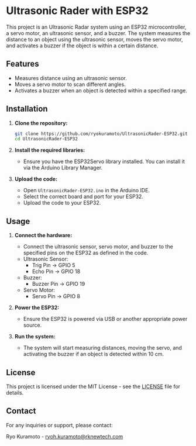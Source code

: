 # Ultrasonic Rader with ESP32

This project is an Ultrasonic Radar system using an ESP32 microcontroller, a servo motor, an ultrasonic sensor, and a buzzer. The system measures the distance to an object using the ultrasonic sensor, moves the servo motor, and activates a buzzer if the object is within a certain distance.

## Features

- Measures distance using an ultrasonic sensor.
- Moves a servo motor to scan different angles.
- Activates a buzzer when an object is detected within a specified range.

## Installation

1. **Clone the repository:**
    ```sh
    git clone https://github.com/ryokuramoto/UltrasonicRader-ESP32.git
    cd UltrasonicRader-ESP32
    ```

2. **Install the required libraries:**
    - Ensure you have the ESP32Servo library installed. You can install it via the Arduino Library Manager.

3. **Upload the code:**
    - Open `UltrasonicRader-ESP32.ino` in the Arduino IDE.
    - Select the correct board and port for your ESP32.
    - Upload the code to your ESP32.

## Usage

1. **Connect the hardware:**
    - Connect the ultrasonic sensor, servo motor, and buzzer to the specified pins on the ESP32 as defined in the code.
    - Ultrasonic Sensor: 
      - Trig Pin -> GPIO 5
      - Echo Pin -> GPIO 18
    - Buzzer:
      - Buzzer Pin -> GPIO 19
    - Servo Motor:
      - Servo Pin -> GPIO 8

2. **Power the ESP32:**
    - Ensure the ESP32 is powered via USB or another appropriate power source.

3. **Run the system:**
    - The system will start measuring distances, moving the servo, and activating the buzzer if an object is detected within 10 cm.

## License

This project is licensed under the MIT License - see the [LICENSE](LICENSE) file for details.

## Contact

For any inquiries or support, please contact:

Ryo Kuramoto - [ryoh.kuramoto@rknewtech.com](mailto:ryoh.kuramoto@rknewtech.com)
